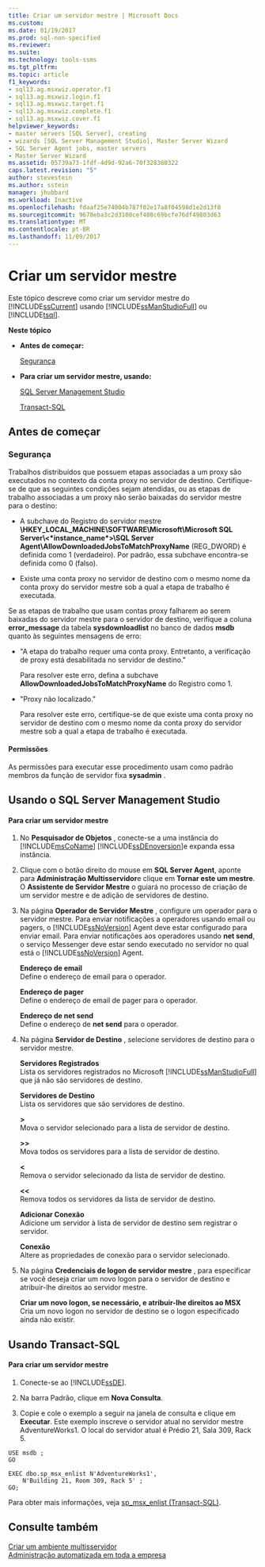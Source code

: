 ```yaml
---
title: Criar um servidor mestre | Microsoft Docs
ms.custom: 
ms.date: 01/19/2017
ms.prod: sql-non-specified
ms.reviewer: 
ms.suite: 
ms.technology: tools-ssms
ms.tgt_pltfrm: 
ms.topic: article
f1_keywords:
- sql13.ag.msxwiz.operator.f1
- sql13.ag.msxwiz.login.f1
- sql13.ag.msxwiz.target.f1
- sql13.ag.msxwiz.complete.f1
- sql13.ag.msxwiz.cover.f1
helpviewer_keywords:
- master servers [SQL Server], creating
- wizards [SQL Server Management Studio], Master Server Wizard
- SQL Server Agent jobs, master servers
- Master Server Wizard
ms.assetid: 05739a73-1fdf-4d9d-92a6-70f328380322
caps.latest.revision: "5"
author: stevestein
ms.author: sstein
manager: jhubbard
ms.workload: Inactive
ms.openlocfilehash: fdaaf25e74004b787f02e17a8f04598d1e2d13f0
ms.sourcegitcommit: 9678eba3c2d3100cef408c69bcfe76df49803d63
ms.translationtype: MT
ms.contentlocale: pt-BR
ms.lasthandoff: 11/09/2017
---
```

# <a name="make-a-master-server"></a>Criar um servidor mestre
Este tópico descreve como criar um servidor mestre do [!INCLUDE[ssCurrent](../../includes/sscurrent_md.md)] usando [!INCLUDE[ssManStudioFull](../../includes/ssmanstudiofull_md.md)] ou [!INCLUDE[tsql](../../includes/tsql_md.md)].  
  
**Neste tópico**  
  
-   **Antes de começar:**  
  
    [Segurança](#Security)  
  
-   **Para criar um servidor mestre, usando:**  
  
    [SQL Server Management Studio](#SSMSProcedure)  
  
    [Transact-SQL](#TsqlProcedure)  
  
## <a name="BeforeYouBegin"></a>Antes de começar  
  
### <a name="Security"></a>Segurança  
Trabalhos distribuídos que possuem etapas associadas a um proxy são executados no contexto da conta proxy no servidor de destino. Certifique-se de que as seguintes condições sejam atendidas, ou as etapas de trabalho associadas a um proxy não serão baixadas do servidor mestre para o destino:  
  
-   A subchave do Registro do servidor mestre **\HKEY_LOCAL_MACHINE\SOFTWARE\Microsoft\Microsoft SQL Server\\<&#42;instance_name&#42;>\SQL Server Agent\AllowDownloadedJobsToMatchProxyName** (REG_DWORD) é definida como 1 (verdadeiro). Por padrão, essa subchave encontra-se definida como 0 (falso).  
  
-   Existe uma conta proxy no servidor de destino com o mesmo nome da conta proxy do servidor mestre sob a qual a etapa de trabalho é executada.  
  
Se as etapas de trabalho que usam contas proxy falharem ao serem baixadas do servidor mestre para o servidor de destino, verifique a coluna **error_message** da tabela **sysdownloadlist** no banco de dados **msdb** quanto às seguintes mensagens de erro:  
  
-   "A etapa do trabalho requer uma conta proxy. Entretanto, a verificação de proxy está desabilitada no servidor de destino."  
  
    Para resolver este erro, defina a subchave **AllowDownloadedJobsToMatchProxyName** do Registro como 1.  
  
-   "Proxy não localizado."  
  
    Para resolver este erro, certifique-se de que existe uma conta proxy no servidor de destino com o mesmo nome da conta proxy do servidor mestre sob a qual a etapa de trabalho é executada.  
  
#### <a name="Permissions"></a>Permissões  
As permissões para executar esse procedimento usam como padrão membros da função de servidor fixa **sysadmin** .  
  
## <a name="SSMSProcedure"></a>Usando o SQL Server Management Studio  
  
#### <a name="to-make-a-master-server"></a>Para criar um servidor mestre  
  
1.  No **Pesquisador de Objetos** , conecte-se a uma instância do [!INCLUDE[msCoName](../../includes/msconame_md.md)] [!INCLUDE[ssDEnoversion](../../includes/ssdenoversion_md.md)]e expanda essa instância.  
  
2.  Clique com o botão direito do mouse em **SQL Server Agent**, aponte para **Administração Multisservidor**e clique em **Tornar este um mestre**. O **Assistente de Servidor Mestre** o guiará no processo de criação de um servidor mestre e de adição de servidores de destino.  
  
3.  Na página **Operador de Servidor Mestre** , configure um operador para o servidor mestre. Para enviar notificações a operadores usando email ou pagers, o [!INCLUDE[ssNoVersion](../../includes/ssnoversion_md.md)] Agent deve estar configurado para enviar email. Para enviar notificações aos operadores usando **net send**, o serviço Messenger deve estar sendo executado no servidor no qual está o [!INCLUDE[ssNoVersion](../../includes/ssnoversion_md.md)] Agent.  
  
    **Endereço de email**  
    Define o endereço de email para o operador.  
  
    **Endereço de pager**  
    Define o endereço de email de pager para o operador.  
  
    **Endereço de net send**  
    Define o endereço de **net send** para o operador.  
  
4.  Na página **Servidor de Destino** , selecione servidores de destino para o servidor mestre.  
  
    **Servidores Registrados**  
    Lista os servidores registrados no Microsoft [!INCLUDE[ssManStudioFull](../../includes/ssmanstudiofull_md.md)] que já não são servidores de destino.  
  
    **Servidores de Destino**  
    Lista os servidores que são servidores de destino.  
  
    **>**  
    Mova o servidor selecionado para a lista de servidor de destino.  
  
    **>>**  
    Mova todos os servidores para a lista de servidor de destino.  
  
    **<**  
    Remova o servidor selecionado da lista de servidor de destino.  
  
    **<<**  
    Remova todos os servidores da lista de servidor de destino.  
  
    **Adicionar Conexão**  
    Adicione um servidor à lista de servidor de destino sem registrar o servidor.  
  
    **Conexão**  
    Altere as propriedades de conexão para o servidor selecionado.  
  
5.  Na página **Credenciais de logon de servidor mestre** , para especificar se você deseja criar um novo logon para o servidor de destino e atribuir-lhe direitos ao servidor mestre.  
  
    **Criar um novo logon, se necessário, e atribuir-lhe direitos ao MSX**  
    Cria um novo logon no servidor de destino se o logon especificado ainda não existir.  
  
## <a name="TsqlProcedure"></a>Usando Transact-SQL  
  
#### <a name="to-make-a-master-server"></a>Para criar um servidor mestre  
  
1.  Conecte-se ao [!INCLUDE[ssDE](../../includes/ssde_md.md)].  
  
2.  Na barra Padrão, clique em **Nova Consulta**.  
  
3.  Copie e cole o exemplo a seguir na janela de consulta e clique em **Executar**. Este exemplo inscreve o servidor atual no servidor mestre AdventureWorks1. O local do servidor atual é Prédio 21, Sala 309, Rack 5.  
  
```  
USE msdb ;  
GO  
  
EXEC dbo.sp_msx_enlist N'AdventureWorks1',   
    N'Building 21, Room 309, Rack 5' ;   
GO;  
```  
  
Para obter mais informações, veja [sp_msx_enlist (Transact-SQL)](http://msdn.microsoft.com/en-us/ceb3b2bc-0cc4-48d8-9bdc-6a809556e35f).  
  
## <a name="see-also"></a>Consulte também  
[Criar um ambiente multisservidor](../../ssms/agent/create-a-multiserver-environment.md)  
[Administração automatizada em toda a empresa](../../ssms/agent/automated-administration-across-an-enterprise.md)  
  
